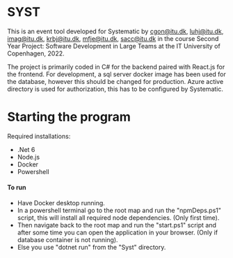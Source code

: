 # SYST
This is an event tool developed for Systematic by cgon@itu.dk, luhj@itu.dk, imag@itu.dk, krbj@itu.dk, mfje@itu.dk, sacc@itu.dk in the course Second Year Project: Software Development in Large Teams at the IT University of Copenhagen, 2022.

The project is primarily coded in C# for the backend paired with React.js for the frontend.
For development, a sql server docker image has been used for the database, however this should be changed for production.
Azure active directory is used for authorization, this has to be configured by Systematic.

# Starting the program
Required installations:
  - .Net 6
  - Node.js
  - Docker
  - Powershell
 
 <h4> To run </h4>

- Have Docker desktop running.<br/>
- In a powershell terminal go to the root map and run the "npmDeps.ps1" script, this will install all required node dependencies. (Only first time). <br/>
- Then navigate back to the root map and run the "start.ps1" script and after some time you can open the application in your browser. (Only if database container is not running). <br/>
- Else you use "dotnet run" from the "Syst" directory. <br/>
